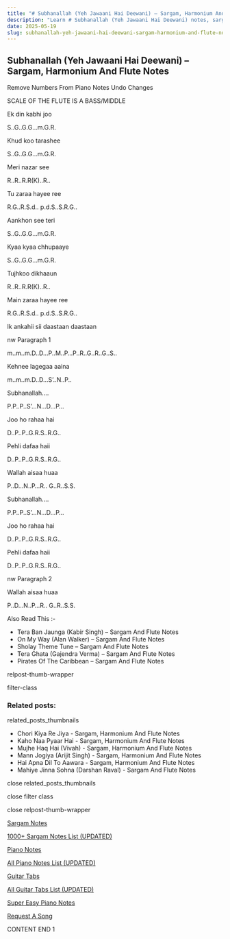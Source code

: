 ```yaml
---
title: "# Subhanallah (Yeh Jawaani Hai Deewani) – Sargam, Harmonium And Flute Notes"
description: "Learn # Subhanallah (Yeh Jawaani Hai Deewani) notes, sargam, harmonium notations and flute notes. Easy step-by-step tutorial for beginners."
date: 2025-05-19
slug: subhanallah-yeh-jawaani-hai-deewani-sargam-harmonium-and-flute-notes
---
```


## Subhanallah (Yeh Jawaani Hai Deewani) – Sargam, Harmonium And Flute Notes

Remove Numbers From Piano Notes
Undo Changes

SCALE OF THE FLUTE IS A BASS/MIDDLE

Ek din kabhi joo

S..G..G.G…m.G.R.

Khud koo tarashee

S..G..G.G…m.G.R.

Meri nazar see

R..R..R.R(K)..R..

Tu zaraa hayee ree

R.G..R.S.d.. p.d.S..S.R.G..

Aankhon see teri

S..G..G.G…m.G.R.

Kyaa kyaa chhupaaye

S..G..G.G…m.G.R.

Tujhkoo dikhaaun

R..R..R.R(K)..R..

Main zaraa hayee ree

R.G..R.S.d.. p.d.S..S.R.G..

Ik ankahii sii daastaan daastaan

nw Paragraph 1

m..m..m.D..D…P..M..P…P..R..G..R..G..S..

Kehnee lagegaa aaina

m..m..m.D..D…S’..N..P..

Subhanallah….

P.P..P..S’…N…D…P…

Joo ho rahaa hai

D..P..P..G.R.S..R.G..

Pehli dafaa haii

D..P..P..G.R.S..R.G..

Wallah aisaa huaa

P..D…N..P…R.. G..R..S.S.

Subhanallah….

P.P..P..S’…N…D…P…

Joo ho rahaa hai

D..P..P..G.R.S..R.G..

Pehli dafaa haii

D..P..P..G.R.S..R.G..

nw Paragraph 2

Wallah aisaa huaa

P..D…N..P…R.. G..R..S.S.

Also Read This :-

* Tera Ban Jaunga (Kabir Singh) – Sargam And Flute Notes
* On My Way (Alan Walker) – Sargam And Flute Notes
* Sholay Theme Tune – Sargam And Flute Notes
* Tera Ghata (Gajendra Verma) – Sargam And Flute Notes
* Pirates Of The Caribbean – Sargam And Flute Notes

relpost-thumb-wrapper

filter-class

### Related posts:

related_posts_thumbnails

* Chori Kiya Re Jiya -  Sargam, Harmonium And Flute Notes
* Kaho Naa Pyaar Hai - Sargam, Harmonium And Flute Notes
* Mujhe Haq Hai (Vivah) - Sargam, Harmonium And Flute Notes
* Mann Jogiya (Arijit Singh) - Sargam, Harmonium And Flute Notes
* Hai Apna Dil To Aawara - Sargam, Harmonium And Flute Notes
* Mahiye Jinna Sohna (Darshan Raval) - Sargam And Flute Notes

close related_posts_thumbnails

close filter class

close relpost-thumb-wrapper

[Sargam Notes](/sargam-notes.html)

[1000+ Sargam Notes List (UPDATED)](/all-songs-list-sargam-notes.html)

[Piano Notes](/piano-notes.html)

[All Piano Notes List (UPDATED)](/all-songs-list-piano-notes.html)

[Guitar Tabs](/guitar-tabs.html)

[All Guitar Tabs List (UPDATED)](/all-songs-list-guitar-tabs.html)

[Super Easy Piano Notes](https://studywall.in/)

[Request A Song](/request-a-song.html)

CONTENT END 1


